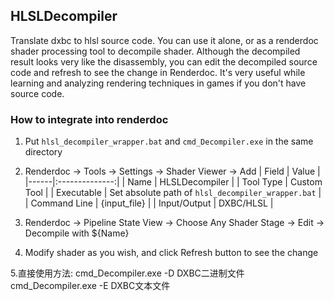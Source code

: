 ## HLSLDecompiler

Translate dxbc to hlsl source code. You can use it alone, or as a renderdoc shader processing tool to decompile shader. Although the decompiled result looks very like the disassembly, you can edit the decompiled source code and refresh to see the change in Renderdoc. It's very useful while learning and analyzing rendering techniques in games if you don't have source code.

### How to integrate into renderdoc

1. Put `hlsl_decompiler_wrapper.bat` and `cmd_Decompiler.exe` in the same directory
2. Renderdoc -> Tools -> Settings -> Shader Viewer -> Add
    | Field | Value |
    |------|:--------------:|
    | Name | HLSLDecompiler |
    | Tool Type | Custom Tool |
    | Executable | Set absolute path of `hlsl_decompiler_wrapper.bat` |
    | Command Line | {input_file} |
    | Input/Output | DXBC/HLSL |

3. Renderdoc -> Pipeline State View -> Choose Any Shader Stage -> Edit -> Decompile with ${Name}
4. Modify shader as you wish, and click Refresh button to see the change

5.直接使用方法:
cmd_Decompiler.exe -D DXBC二进制文件
cmd_Decompiler.exe -E DXBC文本文件
